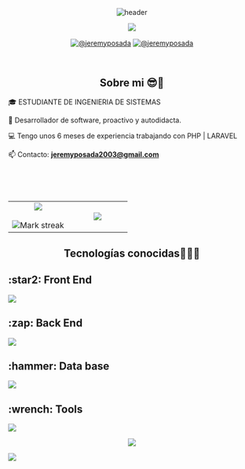 
<!-- HEADER -->
<div align="center" width="100">
  <img src="https://capsule-render.vercel.app/api?color=0:1408d0,50:0860d0,100:08c4d0&height=250&section=header&text=Hello%20👋%20I%20am%20Jeremy%20Posada&fontSize=30&type=waving&fontColor=fefefe&&animation=fadeIn"
  alt="header"/>
</div> 
<p align="center">
  <a href="https://github.com/DenverCoder1/readme-typing-svg"><img src="https://readme-typing-svg.herokuapp.com?&font=IBM+Plex+Sans&color=abcdef&size=20&lines=Welcome+to+Xdewilo's+Profile!;Aspiring+to+be+a+Full+Stack+Developer!" /></a>
</p>
<p align="center">
    <a href="https://www.linkedin.com/in/jeremy-posada-56855820b/"  target="_blank"><img align="center" src="https://img.shields.io/badge/LinkedIn-0077B5?style=for-the-badge&logo=linkedin&logoColor=white" alt="@jeremyposada"/></a>
    <a href = "mailto:unprogramadornace@gmail.com" target="_blank"><img align="center" src="https://img.shields.io/badge/Gmail-D14836?style=for-the-badge&logo=gmail&logoColor=white" alt="@jeremyposada" /></a>
  </p>
<br>
<h2 align="center">Sobre mi 😎🤏</h2>
<!--Intro start-->

<p align="left">
🎓 ESTUDIANTE DE INGENIERIA DE SISTEMAS

📝 Desarrollador de software, proactivo y autodidacta.

💻 Tengo unos 6 meses de experiencia trabajando con PHP | LARAVEL 

📫 Contacto: **jeremyposada2003@gmail.com**

<!--Intro end-->
  </p>
<br>
<br>
<br>
<!--- stats & Trophy (start) -->
<p align="center">
  <!--- stats (start) -->
<table align="center">
<tr border="none">
<td width="50%" align="center">
  
  <img  align="center"  src="https://github-readme-stats.vercel.app/api?username=Xdewilo&theme=dark&show_icons=true&count_private=true" />
  <br></br>
  <img  title="🔥 Get streak stats for your profile at git.io/streak-stats" alt="Mark streak" src="https://streak-stats.demolab.com?user=Xdewilo" /> 
</td>

<td width="50%" align="center">

  <img  align="center"  src="https://github-readme-stats.anuraghazra1.vercel.app/api/top-langs/?username=Xdewilo&theme=dark&hide_border=false&no-bg=true&no-frame=true&langs_count=10"/>
  
  </td>
</tr>
</table>
<!--- stats (end) -->
<!--Intro start-->
<!--- trophy (start) -->

<!--- trophy (start) -->

<h2 align="center">Tecnologías conocidas👨🏻‍💻</h2>
<!--tech stack icons-->
<p align="center">
  <h2>:star2: Front End</h2>
  <a href="https://skillicons.dev">
    <img src="https://skillicons.dev/icons?i=html,css,js,ts,vue,angular,tailwind,bootstrap,vite&perline=6" />
  </a>

  <h2>:zap: Back End</h2>
  <a href="https://skillicons.dev">
    <img src="https://skillicons.dev/icons?i=java,spring,go,cs,maven,gradle&perline=6" />
  </a>

   <h2>:hammer: Data base</h2>
   <a href="https://skillicons.dev">
    <img src="https://skillicons.dev/icons?i=mysql,postgres,sqlite,firebase&perline=12" />
  </a>

  <h2>:wrench: Tools</h2>
  <a href="https://skillicons.dev">
    <img src="https://skillicons.dev/icons?i=idea,vscode,postman,github,git,docker,npm&perline=6" />
  </a>
</p>


<!--profile visit count-->
<div align="center">
  
[![](https://visitcount.itsvg.in/api?id=Xdewilo&icon=3&color=6)](https://visitcount.itsvg.in)
  
</div>


<!--horizontal divider(gradiant)-->
<img src="https://user-images.githubusercontent.com/73097560/115834477-dbab4500-a447-11eb-908a-139a6edaec5c.gif">
